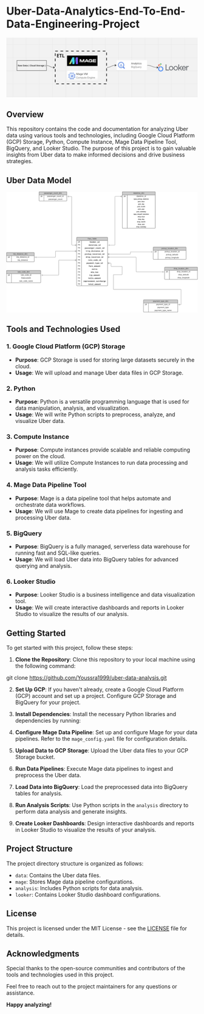 # Uber-Data-Analytics-End-To-End-Data-Engineering-Project


![Project Pipeline](image.png) 

## Overview

This repository contains the code and documentation for analyzing Uber data using various tools and technologies, including Google Cloud Platform (GCP) Storage, Python, Compute Instance, Mage Data Pipeline Tool, BigQuery, and Looker Studio. The purpose of this project is to gain valuable insights from Uber data to make informed decisions and drive business strategies.

## Uber Data Model
![Data Model](UberDataModel.png)


## Tools and Technologies Used

### 1. Google Cloud Platform (GCP) Storage

- **Purpose**: GCP Storage is used for storing large datasets securely in the cloud.
- **Usage**: We will upload and manage Uber data files in GCP Storage.

### 2. Python

- **Purpose**: Python is a versatile programming language that is used for data manipulation, analysis, and visualization.
- **Usage**: We will write Python scripts to preprocess, analyze, and visualize Uber data.

### 3. Compute Instance

- **Purpose**: Compute instances provide scalable and reliable computing power on the cloud.
- **Usage**: We will utilize Compute Instances to run data processing and analysis tasks efficiently.

### 4. Mage Data Pipeline Tool

- **Purpose**: Mage is a data pipeline tool that helps automate and orchestrate data workflows.
- **Usage**: We will use Mage to create data pipelines for ingesting and processing Uber data.

### 5. BigQuery

- **Purpose**: BigQuery is a fully managed, serverless data warehouse for running fast and SQL-like queries.
- **Usage**: We will load Uber data into BigQuery tables for advanced querying and analysis.

### 6. Looker Studio

- **Purpose**: Looker Studio is a business intelligence and data visualization tool.
- **Usage**: We will create interactive dashboards and reports in Looker Studio to visualize the results of our analysis.

## Getting Started

To get started with this project, follow these steps:

1. **Clone the Repository**: Clone this repository to your local machine using the following command:

git clone https://github.com/Youssra1999/uber-data-analysis.git 


2. **Set Up GCP**: If you haven't already, create a Google Cloud Platform (GCP) account and set up a project. Configure GCP Storage and BigQuery for your project.

3. **Install Dependencies**: Install the necessary Python libraries and dependencies by running:


4. **Configure Mage Data Pipeline**: Set up and configure Mage for your data pipelines. Refer to the `mage_config.yaml` file for configuration details.

5. **Upload Data to GCP Storage**: Upload the Uber data files to your GCP Storage bucket.

6. **Run Data Pipelines**: Execute Mage data pipelines to ingest and preprocess the Uber data.

7. **Load Data into BigQuery**: Load the preprocessed data into BigQuery tables for analysis.

8. **Run Analysis Scripts**: Use Python scripts in the `analysis` directory to perform data analysis and generate insights.

9. **Create Looker Dashboards**: Design interactive dashboards and reports in Looker Studio to visualize the results of your analysis.

## Project Structure

The project directory structure is organized as follows:

- `data`: Contains the Uber data files.
- `mage`: Stores Mage data pipeline configurations.
- `analysis`: Includes Python scripts for data analysis.
- `looker`: Contains Looker Studio dashboard configurations.

## License

This project is licensed under the MIT License - see the [LICENSE](LICENSE) file for details.

## Acknowledgments

Special thanks to the open-source communities and contributors of the tools and technologies used in this project.

Feel free to reach out to the project maintainers for any questions or assistance.

**Happy analyzing!**
